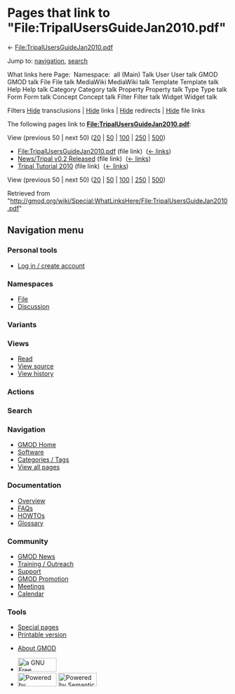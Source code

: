 <div id="mw-page-base" class="noprint">

</div>

<div id="mw-head-base" class="noprint">

</div>

<div id="content" class="mw-body" role="main">

<span id="top"></span>

<div id="mw-js-message" style="display:none;">

</div>



# <span dir="auto">Pages that link to "File:TripalUsersGuideJan2010.pdf"</span>

<div id="bodyContent">

<div id="contentSub">

←
[File:TripalUsersGuideJan2010.pdf](/wiki/File:TripalUsersGuideJan2010.pdf "File:TripalUsersGuideJan2010.pdf")

</div>

<div id="jump-to-nav" class="mw-jump">

Jump to: [navigation](#mw-navigation), [search](#p-search)

</div>

<div id="mw-content-text">

What links here Page:  Namespace:  all (Main) Talk User User talk GMOD
GMOD talk File File talk MediaWiki MediaWiki talk Template Template talk
Help Help talk Category Category talk Property Property talk Type Type
talk Form Form talk Concept Concept talk Filter Filter talk Widget
Widget talk

Filters
[Hide](/mediawiki/index.php?title=Special:WhatLinksHere/File:TripalUsersGuideJan2010.pdf&hidetrans=1 "Special:WhatLinksHere/File:TripalUsersGuideJan2010.pdf")
transclusions \|
[Hide](/mediawiki/index.php?title=Special:WhatLinksHere/File:TripalUsersGuideJan2010.pdf&hidelinks=1 "Special:WhatLinksHere/File:TripalUsersGuideJan2010.pdf")
links \|
[Hide](/mediawiki/index.php?title=Special:WhatLinksHere/File:TripalUsersGuideJan2010.pdf&hideredirs=1 "Special:WhatLinksHere/File:TripalUsersGuideJan2010.pdf")
redirects \|
[Hide](/mediawiki/index.php?title=Special:WhatLinksHere/File:TripalUsersGuideJan2010.pdf&hideimages=1 "Special:WhatLinksHere/File:TripalUsersGuideJan2010.pdf")
file links

The following pages link to
**[File:TripalUsersGuideJan2010.pdf](/wiki/File:TripalUsersGuideJan2010.pdf "File:TripalUsersGuideJan2010.pdf")**:

View (previous 50 \| next 50)
([20](/mediawiki/index.php?title=Special:WhatLinksHere/File:TripalUsersGuideJan2010.pdf&limit=20 "Special:WhatLinksHere/File:TripalUsersGuideJan2010.pdf")
\|
[50](/mediawiki/index.php?title=Special:WhatLinksHere/File:TripalUsersGuideJan2010.pdf&limit=50 "Special:WhatLinksHere/File:TripalUsersGuideJan2010.pdf")
\|
[100](/mediawiki/index.php?title=Special:WhatLinksHere/File:TripalUsersGuideJan2010.pdf&limit=100 "Special:WhatLinksHere/File:TripalUsersGuideJan2010.pdf")
\|
[250](/mediawiki/index.php?title=Special:WhatLinksHere/File:TripalUsersGuideJan2010.pdf&limit=250 "Special:WhatLinksHere/File:TripalUsersGuideJan2010.pdf")
\|
[500](/mediawiki/index.php?title=Special:WhatLinksHere/File:TripalUsersGuideJan2010.pdf&limit=500 "Special:WhatLinksHere/File:TripalUsersGuideJan2010.pdf"))

- [File:TripalUsersGuideJan2010.pdf](/wiki/File:TripalUsersGuideJan2010.pdf "File:TripalUsersGuideJan2010.pdf")
  (file link) ‎ <span class="mw-whatlinkshere-tools">([←
  links](/mediawiki/index.php?title=Special:WhatLinksHere&target=File%3ATripalUsersGuideJan2010.pdf "Special:WhatLinksHere"))</span>
- [News/Tripal v0.2
  Released](/wiki/News/Tripal_v0.2_Released "News/Tripal v0.2 Released")
  (file link) ‎ <span class="mw-whatlinkshere-tools">([←
  links](/mediawiki/index.php?title=Special:WhatLinksHere&target=News%2FTripal+v0.2+Released "Special:WhatLinksHere"))</span>
- [Tripal Tutorial
  2010](/wiki/Tripal_Tutorial_2010 "Tripal Tutorial 2010") (file link) ‎
  <span class="mw-whatlinkshere-tools">([←
  links](/mediawiki/index.php?title=Special:WhatLinksHere&target=Tripal+Tutorial+2010 "Special:WhatLinksHere"))</span>

View (previous 50 \| next 50)
([20](/mediawiki/index.php?title=Special:WhatLinksHere/File:TripalUsersGuideJan2010.pdf&limit=20 "Special:WhatLinksHere/File:TripalUsersGuideJan2010.pdf")
\|
[50](/mediawiki/index.php?title=Special:WhatLinksHere/File:TripalUsersGuideJan2010.pdf&limit=50 "Special:WhatLinksHere/File:TripalUsersGuideJan2010.pdf")
\|
[100](/mediawiki/index.php?title=Special:WhatLinksHere/File:TripalUsersGuideJan2010.pdf&limit=100 "Special:WhatLinksHere/File:TripalUsersGuideJan2010.pdf")
\|
[250](/mediawiki/index.php?title=Special:WhatLinksHere/File:TripalUsersGuideJan2010.pdf&limit=250 "Special:WhatLinksHere/File:TripalUsersGuideJan2010.pdf")
\|
[500](/mediawiki/index.php?title=Special:WhatLinksHere/File:TripalUsersGuideJan2010.pdf&limit=500 "Special:WhatLinksHere/File:TripalUsersGuideJan2010.pdf"))

</div>

<div class="printfooter">

Retrieved from
"<http://gmod.org/wiki/Special:WhatLinksHere/File:TripalUsersGuideJan2010.pdf>"

</div>

<div id="catlinks" class="catlinks catlinks-allhidden">

</div>

<div class="visualClear">

</div>

</div>

</div>

<div id="mw-navigation">

## Navigation menu

<div id="mw-head">

<div id="p-personal" role="navigation"
aria-labelledby="p-personal-label">

### Personal tools

- <span id="pt-login"><a
  href="/mediawiki/index.php?title=Special:UserLogin&amp;returnto=Special%3AWhatLinksHere%2FFile%3ATripalUsersGuideJan2010.pdf"
  accesskey="o"
  title="You are encouraged to log in; however, it is not mandatory [o]">Log
  in / create account</a></span>

</div>

<div id="left-navigation">

<div id="p-namespaces" class="vectorTabs" role="navigation"
aria-labelledby="p-namespaces-label">

### Namespaces

- <span id="ca-nstab-image"><a href="/wiki/File:TripalUsersGuideJan2010.pdf" accesskey="c"
  title="View the file page [c]">File</a></span>
- <span id="ca-talk"><a
  href="/mediawiki/index.php?title=File_talk:TripalUsersGuideJan2010.pdf&amp;action=edit&amp;redlink=1"
  accesskey="t"
  title="Discussion about the content page [t]">Discussion</a></span>

</div>

<div id="p-variants" class="vectorMenu emptyPortlet" role="navigation"
aria-labelledby="p-variants-label">

### 

### Variants[](#)

<div class="menu">

</div>

</div>

</div>

<div id="right-navigation">

<div id="p-views" class="vectorTabs" role="navigation"
aria-labelledby="p-views-label">

### Views

- <span id="ca-view">[Read](/wiki/File:TripalUsersGuideJan2010.pdf)</span>
- <span id="ca-viewsource"><a
  href="/mediawiki/index.php?title=File:TripalUsersGuideJan2010.pdf&amp;action=edit"
  accesskey="e" title="This page is protected.
  You can view its source [e]">View source</a></span>
- <span id="ca-history"><a
  href="/mediawiki/index.php?title=File:TripalUsersGuideJan2010.pdf&amp;action=history"
  accesskey="h" title="Past revisions of this page [h]">View history</a></span>

</div>

<div id="p-cactions" class="vectorMenu emptyPortlet" role="navigation"
aria-labelledby="p-cactions-label">

### Actions[](#)

<div class="menu">

</div>

</div>

<div id="p-search" role="search">

### Search

<div id="simpleSearch">

</div>

</div>

</div>

</div>

<div id="mw-panel">

<div id="p-logo" role="banner">

<a href="/wiki/Main_Page"
style="background-image: url(http://gmod.org/images/GMOD-cogs.png);"
title="Visit the main page"></a>

</div>

<div id="p-Navigation" class="portal" role="navigation"
aria-labelledby="p-Navigation-label">

### Navigation

<div class="body">

- <span id="n-GMOD-Home">[GMOD Home](/wiki/Main_Page)</span>
- <span id="n-Software">[Software](/wiki/GMOD_Components)</span>
- <span id="n-Categories-.2F-Tags">[Categories /
  Tags](/wiki/Categories)</span>
- <span id="n-View-all-pages">[View all
  pages](/wiki/Special:AllPages)</span>

</div>

</div>

<div id="p-Documentation" class="portal" role="navigation"
aria-labelledby="p-Documentation-label">

### Documentation

<div class="body">

- <span id="n-Overview">[Overview](/wiki/Overview)</span>
- <span id="n-FAQs">[FAQs](/wiki/Category:FAQ)</span>
- <span id="n-HOWTOs">[HOWTOs](/wiki/Category:HOWTO)</span>
- <span id="n-Glossary">[Glossary](/wiki/Glossary)</span>

</div>

</div>

<div id="p-Community" class="portal" role="navigation"
aria-labelledby="p-Community-label">

### Community

<div class="body">

- <span id="n-GMOD-News">[GMOD News](/wiki/GMOD_News)</span>
- <span id="n-Training-.2F-Outreach">[Training /
  Outreach](/wiki/Training_and_Outreach)</span>
- <span id="n-Support">[Support](/wiki/Support)</span>
- <span id="n-GMOD-Promotion">[GMOD
  Promotion](/wiki/GMOD_Promotion)</span>
- <span id="n-Meetings">[Meetings](/wiki/Meetings)</span>
- <span id="n-Calendar">[Calendar](/wiki/Calendar)</span>

</div>

</div>

<div id="p-tb" class="portal" role="navigation"
aria-labelledby="p-tb-label">

### Tools

<div class="body">

- <span id="t-specialpages"><a href="/wiki/Special:SpecialPages" accesskey="q"
  title="A list of all special pages [q]">Special pages</a></span>
- <span id="t-print"><a
  href="/mediawiki/index.php?title=Special:WhatLinksHere/File:TripalUsersGuideJan2010.pdf&amp;printable=yes"
  rel="alternate" accesskey="p"
  title="Printable version of this page [p]">Printable version</a></span>

</div>

</div>

</div>

</div>

<div id="footer" role="contentinfo">

- <span id="footer-places-about">[About
  GMOD](/wiki/GMOD:About "GMOD:About")</span>

<!-- -->

- <span id="footer-copyrightico">[<img src="http://www.gnu.org/graphics/gfdl-logo-small.png" width="88"
  height="31" alt="a GNU Free Documentation License" />](http://www.gnu.org/licenses/fdl-1.3.html)</span>
- <span id="footer-poweredbyico">[<img src="/mediawiki/skins/common/images/poweredby_mediawiki_88x31.png"
  width="88" height="31" alt="Powered by MediaWiki" />](//www.mediawiki.org/)
  [<img
  src="/mediawiki/extensions/SemanticMediaWiki/includes/../resources/images/smw_button.png"
  width="88" height="31" alt="Powered by Semantic MediaWiki" />](https://www.semantic-mediawiki.org/wiki/Semantic_MediaWiki)</span>

<div style="clear:both">

</div>

</div>
